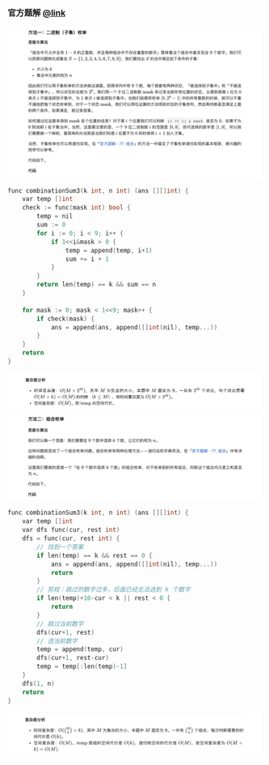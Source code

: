 ### 官方题解 [@link](https://leetcode-cn.com/problems/combination-sum-iii/solution/zu-he-zong-he-iii-by-leetcode-solution/)

![1.png](./source/1.png)
```C++
func combinationSum3(k int, n int) (ans [][]int) {
	var temp []int
	check := func(mask int) bool {
		temp = nil
		sum := 0
		for i := 0; i < 9; i++ {
			if 1<<i&mask > 0 {
				temp = append(temp, i+1)
				sum += i + 1
			}
		}
		return len(temp) == k && sum == n
	}

	for mask := 0; mask < 1<<9; mask++ {
		if check(mask) {
			ans = append(ans, append([]int(nil), temp...))
		}
	}
	return
}
```
![2.png](./source/2.png)
![3.png](./source/3.png)
```C++
func combinationSum3(k int, n int) (ans [][]int) {
	var temp []int
	var dfs func(cur, rest int)
	dfs = func(cur, rest int) {
		// 找到一个答案
		if len(temp) == k && rest == 0 {
			ans = append(ans, append([]int(nil), temp...))
			return
		}
		// 剪枝：跳过的数字过多，后面已经无法选到 k 个数字
		if len(temp)+10-cur < k || rest < 0 {
			return
		}
		// 跳过当前数字
		dfs(cur+1, rest)
		// 选当前数字
		temp = append(temp, cur)
		dfs(cur+1, rest-cur)
		temp = temp[:len(temp)-1]
	}
	dfs(1, n)
	return
}
```
![4.png](./source/4.png)